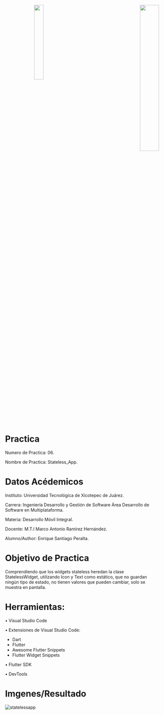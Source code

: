<p align="right"><img src="https://user-images.githubusercontent.com/79369079/193988245-b785722d-7d24-45b4-afbb-17df8d000c32.png" width="25%" align="left"> <img src="https://user-images.githubusercontent.com/79369079/193988280-3675a479-f021-4a10-8051-63e70b42eceb.png" width="35%"/>
<p>

#
# Practica
Numero de Practica:  06.

Nombre de Practica: Stateless_App.

# Datos Acédemicos
Instituto: Universidad Tecnológica de Xicotepec de Juárez.

Carrera: Ingeniería Desarrollo y Gestión de Software Área Desarrollo de Software en Multiplataforma.

Materia: Desarrollo Móvil Integral.

Docente: M.T.I Marco Antonio Ramírez Hernández.

Alumno/Author: Enrique Santiago Peralta.

# Objetivo de Practica 
Comprendiendo que los widgets stateless heredan la clase StatelessWidget, utilizando Icon y Text como estático, que no guardan ningún tipo de estado, no tienen valores que pueden cambiar, solo se muestra en pantalla.

# Herramientas:
•	Visual Studio Code 

•	Extensiones de Visual Studio Code: 
*	Dart
*	Flutter 
*	Awesome Flutter Snippets
*	Flutter Widget Snippets

•	Flutter SDK

•	DevTools


# Imgenes/Resultado 
![statelessapp](https://user-images.githubusercontent.com/79369079/193977010-d8638996-f3da-4c1d-9f5f-4a6b274b6dac.png)


